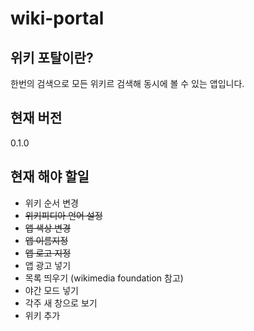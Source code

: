 # wiki-portal

## 위키 포탈이란?
한번의 검색으로 모든 위키르 검색해 동시에 볼 수 있는 앱입니다.

## 현재 버전
0.1.0

## 현재 해야 할일
- 위키 순서 변경
- ~~위키피디아 언어 설정~~
- ~~앱 색상 변경~~
- ~~앱 이름지정~~
- ~~앱 로고 지정~~
- 앱 광고 넣기
- 목록 띄우기 (wikimedia foundation 참고)
- 야간 모드 넣기
- 각주 새 창으로 보기
- 위키 추가
